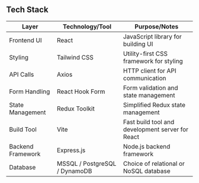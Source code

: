 ## Tech Stack

| Layer               | Technology/Tool            | Purpose/Notes                               |
|--------------------|--------------------------|--------------------------------------------|
| Frontend UI         | React                    | JavaScript library for building UI          |
| Styling             | Tailwind CSS             | Utility-first CSS framework for styling     |
| API Calls           | Axios                    | HTTP client for API communication          |
| Form Handling       | React Hook Form          | Form validation and state management        |
| State Management    | Redux Toolkit            | Simplified Redux state management          |
| Build Tool          | Vite                     | Fast build tool and development server for React |
| Backend Framework   | Express.js               | Node.js backend framework                  |
| Database            | MSSQL / PostgreSQL / DynamoDB | Choice of relational or NoSQL database    |
